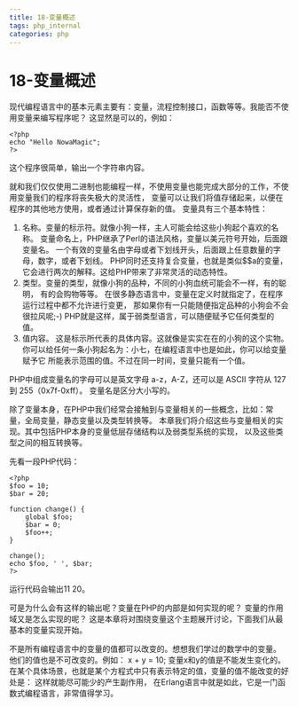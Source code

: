 ```yaml
---
title: 18-变量概述
tags: php_internal
categories: php
---
```


# 18-变量概述
现代编程语言中的基本元素主要有：变量，流程控制接口，函数等等。我能否不使用变量来编写程序呢？ 这显然是可以的，例如：

    <?php
    echo "Hello NowaMagic";
    ?>

这个程序很简单，输出一个字符串内容。

就和我们仅仅使用二进制也能编程一样，不使用变量也能完成大部分的工作，不使用变量我们的程序将丧失极大的灵活性， 变量可以让我们将值存储起来，以便在程序的其他地方使用，或者通过计算保存新的值。 变量具有三个基本特性：

1. 名称。变量的标示符。就像小狗一样，主人可能会给这些小狗起个喜欢的名称。 变量命名上，PHP继承了Perl的语法风格，变量以美元符号开始，后面跟变量名。 一个有效的变量名由字母或者下划线开头，后面跟上任意数量的字母，数字，或者下划线。 PHP同时还支持复合变量，也就是类似$$a的变量，它会进行两次的解释。这给PHP带来了非常灵活的动态特性。
2. 类型。变量的类型，就像小狗的品种，不同的小狗血统可能会不一样，有的聪明， 有的会购物等等。 在很多静态语言中，变量在定义时就指定了，在程序运行过程中都不允许进行变更， 那如果你有一只能随便指定品种的小狗会不会很拉风呢;-) PHP就是这样，属于弱类型语言，可以随便赋予它任何类型的值。
3. 值内容。 这是标示所代表的具体内容。这就像是实实在在的小狗的这个实物。 你可以给任何一条小狗起名为：小七，在编程语言中也是如此，你可以给变量赋予它 所能表示范围的值。不过在同一时间，变量只能有一个值。

PHP中组成变量名的字母可以是英文字母 a-z，A-Z，还可以是 ASCII 字符从 127 到 255（0x7f-0xff）。 变量名是区分大小写的。

除了变量本身，在PHP中我们经常会接触到与变量相关的一些概念，比如：常量，全局变量，静态变量以及类型转换等。 本章我们将介绍这些与变量相关的实现。其中包括PHP本身的变量低层存储结构以及弱类型系统的实现， 以及这些类型之间的相互转换等。

先看一段PHP代码：

    <?php
    $foo = 10;
    $bar = 20;

    function change() {
        global $foo;
        $bar = 0;
        $foo++;
    }

    change();
    echo $foo, ' ', $bar;
    ?>

运行代码会输出11 20。

可是为什么会有这样的输出呢？变量在PHP的内部是如何实现的呢？ 变量的作用域又是怎么实现的呢？ 这是本章将对围绕变量这个主题展开讨论，下面我们从最基本的变量实现开始。

不是所有编程语言中的变量的值都可以改变的。想想我们学过的数学中的变量。 他们的值也是不可改变的。例如： x + y = 10; 变量x和y的值是不能发生变化的。 在某个具体场景，也就是某个方程式中只有表示特定的值，变量的值不能改变的好处是： 这样就能尽可能少的产生副作用， 在Erlang语言中就是如此，它是一门函数式编程语言，非常值得学习。
